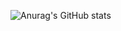 ![Anurag's GitHub stats](https://github-readme-stats.vercel.app/api?username=Kimjunha1231&show_icons=true&theme=highcontrast)



